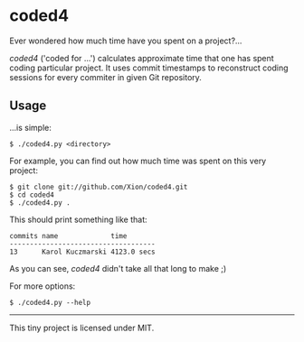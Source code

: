 # coded4

Ever wondered how much time have you spent on a project?...

_coded4_ ('coded for ...') calculates approximate time that one has spent coding
particular project. It uses commit timestamps to reconstruct coding sessions
for every commiter in given Git repository.

## Usage

...is simple:

    $ ./coded4.py <directory>

For example, you can find out how much time was spent on this very project:

    $ git clone git://github.com/Xion/coded4.git
    $ cd coded4
    $ ./coded4.py .

This should print something like that:

    commits name             time       
    ------------------------------------
    13      Karol Kuczmarski 4123.0 secs

As you can see, _coded4_ didn't take all that long to make ;)

For more options:

    $ ./coded4.py --help

---

This tiny project is licensed under MIT.